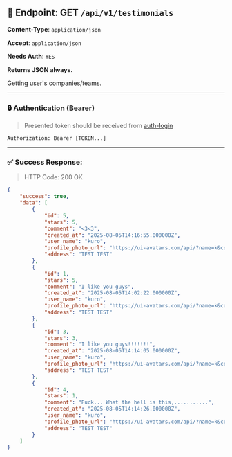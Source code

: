 ## 📡 Endpoint: GET `/api/v1/testimonials`

**Content-Type**: `application/json`

**Accept**: `application/json`

**Needs Auth**: `YES`

**Returns JSON always.**

Getting user's companies/teams.

-------

### 🔒 Authentication (Bearer)

> Presented token should be received from [auth-login](https://github.com/Kuduxaaa/lph-doc/blob/main/auth-login.md)

```
Authorization: Bearer [TOKEN...]
```

------

### ✅ Success Response:

> HTTP Code: 200 OK

```json
{
	"success": true,
	"data": [
		{
			"id": 5,
			"stars": 5,
			"comment": "<3<3",
			"created_at": "2025-08-05T14:16:55.000000Z",
			"user_name": "kuro",
			"profile_photo_url": "https://ui-avatars.com/api/?name=k&color=7F9CF5&background=EBF4FF",
			"address": "TEST TEST"
		},
		{
			"id": 1,
			"stars": 5,
			"comment": "I like you guys",
			"created_at": "2025-08-05T14:02:22.000000Z",
			"user_name": "kuro",
			"profile_photo_url": "https://ui-avatars.com/api/?name=k&color=7F9CF5&background=EBF4FF",
			"address": "TEST TEST"
		},
		{
			"id": 3,
			"stars": 3,
			"comment": "I like you guys!!!!!!!",
			"created_at": "2025-08-05T14:14:05.000000Z",
			"user_name": "kuro",
			"profile_photo_url": "https://ui-avatars.com/api/?name=k&color=7F9CF5&background=EBF4FF",
			"address": "TEST TEST"
		},
		{
			"id": 4,
			"stars": 1,
			"comment": "Fuck... What the hell is this,...........",
			"created_at": "2025-08-05T14:14:26.000000Z",
			"user_name": "kuro",
			"profile_photo_url": "https://ui-avatars.com/api/?name=k&color=7F9CF5&background=EBF4FF",
			"address": "TEST TEST"
		}
	]
}
```
